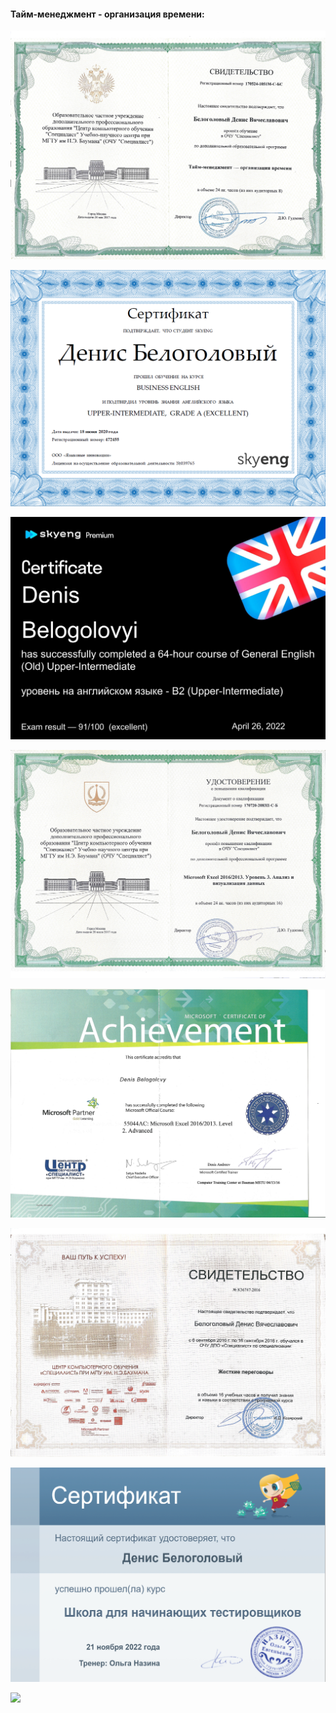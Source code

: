 #### Тайм-менеджмент - организация времени:


<kbd>![](images/Тайм-менеджмент1.png)</kbd>

<kbd>![](images/Buriness_Upper_Intermediate.png)</kbd>

<kbd>![](images/General_Upper_Intermediate.png)</kbd>

<kbd>![](images/Microsoft_Excel_Анализ_и_визуализация.png)</kbd>

<kbd>![](images/Microsoft_Excel_Advanced.png)</kbd>

<kbd>![](images/Жесткие_переговоры.png)</kbd>

<kbd>![](images/Тестирование_Назина.png)</kbd>

<kbd>![](images/Эффективные_переговоры.png)</kbd>



